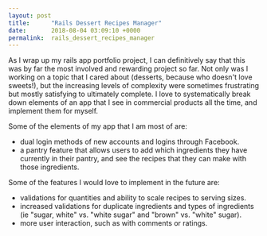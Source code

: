 ```yaml
---
layout: post
title:      "Rails Dessert Recipes Manager"
date:       2018-08-04 03:09:10 +0000
permalink:  rails_dessert_recipes_manager
---
```



As I wrap up my rails app portfolio project, I can definitively say that this was by far the most involved and rewarding project so far. Not only was I working on a topic that I cared about (desserts, because who doesn't love sweets!), but the increasing levels of complexity were sometimes frustrating but mostly satisfying to ultimately complete. I love to systematically break down elements of an app that I see in commercial products all the time, and implement them for myself. 

Some of the elements of my app that I am most of are:
* dual login methods of new accounts and logins through Facebook.
* a pantry feature that allows users to add which ingredients they have currently in their pantry, and see the recipes that they can make with those ingredients.

Some of the features I would love to implement in the future are:
* validations for quantities and ability to scale recipes to serving sizes.
* increased validations for duplicate ingredients and types of ingredients (ie "sugar, white" vs. "white sugar" and "brown" vs. "white" sugar).
* more user interaction, such as with comments or ratings.
